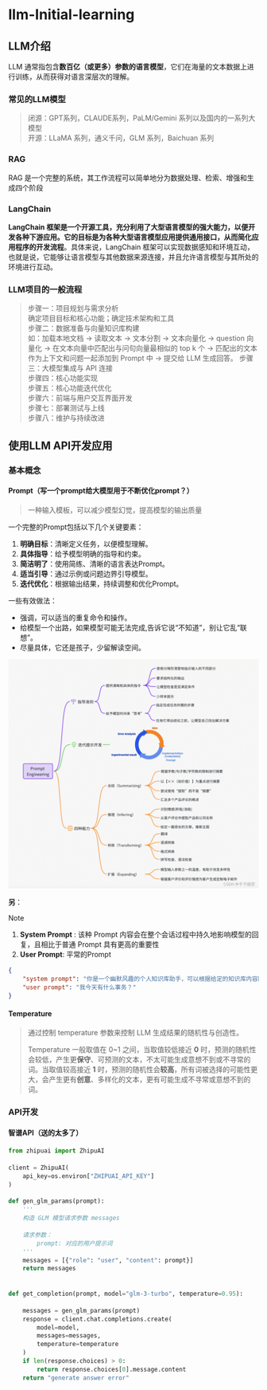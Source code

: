 # llm-Initial-learning

## LLM介绍
LLM 通常指包含**数百亿（或更多）参数的语言模型**，它们在海量的文本数据上进行训练，从而获得对语言深层次的理解。  
### 常见的LLM模型
> 闭源：GPT系列，CLAUDE系列，PaLM/Gemini 系列以及国内的一系列大模型  
> 开源：LLaMA 系列，通义千问，GLM 系列，Baichuan 系列

### RAG
RAG 是一个完整的系统，其工作流程可以简单地分为数据处理、检索、增强和生成四个阶段

### LangChain
**LangChain 框架是一个开源工具，充分利用了大型语言模型的强大能力，以便开发各种下游应用。它的目标是为各种大型语言模型应用提供通用接口，从而简化应用程序的开发流程**。具体来说，LangChain 框架可以实现数据感知和环境互动，也就是说，它能够让语言模型与其他数据来源连接，并且允许语言模型与其所处的环境进行互动。

### LLM项目的一般流程
> 步骤一：项目规划与需求分析  
> 确定项目目标和核心功能；确定技术架构和工具  
> 步骤二：数据准备与向量知识库构建  
> 如：加载本地文档 -> 读取文本 -> 文本分割 -> 文本向量化 -> question 向量化 -> 在文本向量中匹配出与问句向量最相似的 top k 个 -> 匹配出的文本作为上下文和问题一起添加到 Prompt 中 -> 提交给 LLM 生成回答。 
> 步骤三：大模型集成与 API 连接  
> 步骤四：核心功能实现  
> 步骤五：核心功能迭代优化  
> 步骤六：前端与用户交互界面开发  
> 步骤七：部署测试与上线  
> 步骤八：维护与持续改进  



## 使用LLM API开发应用

### 基本概念

#### Prompt（写一个prompt给大模型用于不断优化prompt？）

> 一种输入模板，可以减少模型幻觉，提高模型的输出质量

一个完整的Prompt包括以下几个关键要素：

1. **明确目标**：清晰定义任务，以便模型理解。
2. **具体指导**：给予模型明确的指导和约束。
3. **简洁明了**：使用简练、清晰的语言表达Prompt。
4. **适当引导**：通过示例或问题边界引导模型。
5. **迭代优化**：根据输出结果，持续调整和优化Prompt。

一些有效做法：

- 强调，可以适当的重复命令和操作。
- 给模型一个出路，如果模型可能无法完成,告诉它说“不知道”，别让它乱“联想”。
- 尽量具体，它还是孩子，少留解读空间。

![img](./md_images/README/6ab15bfb37644ee8be73cd000051d4bb.png)

**另**：

> [!NOTE]
>
> 1. **System Prompt** : 该种 Prompt 内容会在整个会话过程中持久地影响模型的回复，且相比于普通 Prompt 具有更高的重要性
> 2. **User Prompt**:  平常的Prompt

```json
{
    "system prompt": "你是一个幽默风趣的个人知识库助手，可以根据给定的知识库内容回答用户的提问，注意，你的回答风格应是幽默风趣的",
    "user prompt": "我今天有什么事务？"
}
```



#### Temperature

> 通过控制 temperature 参数来控制 LLM 生成结果的随机性与创造性。
>
> Temperature 一般取值在 0~1 之间，当取值较低接近 **0** 时，预测的随机性会较低，产生更**保守**、可预测的文本，不太可能生成意想不到或不寻常的词。当取值较高接近 **1** 时，预测的随机性会**较高**，所有词被选择的可能性更大，会产生更有**创意**、多样化的文本，更有可能生成不寻常或意想不到的词。



### API开发

####  智谱API（送的太多了）

```python
from zhipuai import ZhipuAI

client = ZhipuAI(
    api_key=os.environ["ZHIPUAI_API_KEY"]
)

def gen_glm_params(prompt):
    '''
    构造 GLM 模型请求参数 messages

    请求参数：
        prompt: 对应的用户提示词
    '''
    messages = [{"role": "user", "content": prompt}]
    return messages


def get_completion(prompt, model="glm-3-turbo", temperature=0.95):

    messages = gen_glm_params(prompt)
    response = client.chat.completions.create(
        model=model,
        messages=messages,
        temperature=temperature
    )
    if len(response.choices) > 0:
        return response.choices[0].message.content
    return "generate answer error"
```